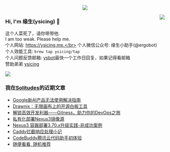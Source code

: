 <p align="center">
    <img align="center" src="https://github-profile-trophy.vercel.app/?username=ysicing&title=Star,Follower,Commit,Issue" style="max-width:100%;">
</p>

<img align="right" src="https://github-readme-stats.vercel.app/api?username=ysicing&show_icons=true&icon_color=805AD5&text_color=718096&bg_color=ffffff&hide_title=true" />


### Hi, I'm 缘生(ysicing) 👋

<!--
**ysicing/ysicing** is a ✨ _special_ ✨ repository because its `README.md` (this file) appears on your GitHub profile.

Here are some ideas to get you started:

- 🔭 I’m currently working on ...
- 🌱 I’m currently learning ...
- 👯 I’m looking to collaborate on ...
- 🤔 I’m looking for help with ...
- 💬 Ask me about ...
- 📫 How to reach me: ...
- 😄 Pronouns: ...
- ⚡ Fun fact: ...
- 🌈 I'm currently working on ... 😎
- 🐳 I’m currently learning go\k8s source code. 😅
- 🤔 I'm thinking about how to make more more money 😁.
- 💬 Ask me about `lao biao`
- 📫 How to reach me: mail [i@ysicing.me](mailto:i@ysicing.me) or blog [ysicing.me](https://ysicing.me) 
- sponsor: [ysicing](https://afdian.net/@ysicing)

-->

这个人菜死了，请你带带他.</br>
I am too weak. Please help me.</br>
个人网站: https://ysicing.me.</br>
个人微信公众号: 缘生小助手(@ergobot)</br>
个人效能工具: `brew tap ysicing/tap`</br>
个人问题反馈邮箱:  [ysbot](mailto:ysbot@12306.work)最快一个工作日回复，如果记得看邮箱</br>
赞助弟弟 [ysicing](https://sponsor.ysicing.net/)

![](https://komarev.com/ghpvc/?username=ysicing&color=green)

<!--events start -->

### 我在[Solitudes](https://ysicing.me)的近期文章

*  [Google新AI产品无法使用解决指南](https://blog.ysicing.net/fake-google-ai/v1)
*  [Drawnix：无限画布上的开源白板工具](https://blog.ysicing.net/tools/drawnix/v1)
*  [解锁高效开发利器——Gitness，助力你的DevOps之旅](https://blog.ysicing.net/tools/gitness/v1)
*  [私有化部署Nexus3镜像源](https://blog.ysicing.net/tools/nexus3/v1)
*  [Nexus3 容器部署3.70.x升级实践-非成功案例](https://blog.ysicing.net/docker-nexus-upgrade-370/v1)
*  [Caddy拦截响应处理小记](https://blog.ysicing.net/caddy-minio-400/v1)
*  [CodeBuddy腾讯云代码助手初体验](https://blog.ysicing.net/copilot/codebuddy/v1)
*  [随便看看, 随机推荐](https://ysicing.me/random/)


<!--events end -->

